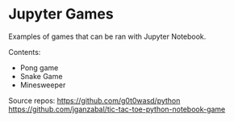 Jupyter Games
======

Examples of games that can be ran with Jupyter Notebook.

Contents: 

   - Pong game
   - Snake Game
   - Minesweeper

Source repos:
https://github.com/g0t0wasd/python
https://github.com/jganzabal/tic-tac-toe-python-notebook-game
